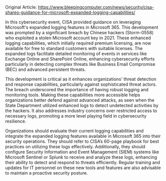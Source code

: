 Original Article: https://www.bleepingcomputer.com/news/security/cisa-shares-guidance-for-microsoft-expanded-logging-capabilities/

In this cybersecurity event, CISA provided guidance on leveraging Microsoft's expanded logging features in Microsoft 365. This development was prompted by a significant breach by Chinese hackers (Storm-0558) who exploited a stolen Microsoft account key in 2021. These enhanced logging capabilities, which initially required premium licensing, are now available for free to standard customers with suitable licenses. The expanded logs facilitate detailed monitoring of events in services like Exchange Online and SharePoint Online, enhancing cybersecurity efforts particularly in detecting complex threats like Business Email Compromise (BEC) and advanced persistent threats.

This development is critical as it enhances organizations' threat detection and response capabilities, particularly against sophisticated threat actors. The breach underscored the importance of having robust logging and monitoring tools. Making these capabilities more accessible helps organizations better defend against advanced attacks, as seen when the State Department utilized enhanced logs to detect undetected activities by the hackers. It also addresses industry concerns over restricted access to necessary logs, promoting a more level playing field in cybersecurity resilience.

Organizations should evaluate their current logging capabilities and integrate the expanded logging features available in Microsoft 365 into their security operations. They should refer to CISA’s 60-page playbook for best practices on utilizing these logs effectively. Additionally, they should configure Security Information and Event Management (SIEM) systems like Microsoft Sentinel or Splunk to receive and analyze these logs, enhancing their ability to detect and respond to threats efficiently. Regular training and updates for IT personnel on these new tools and features are also advisable to maintain a proactive security posture.